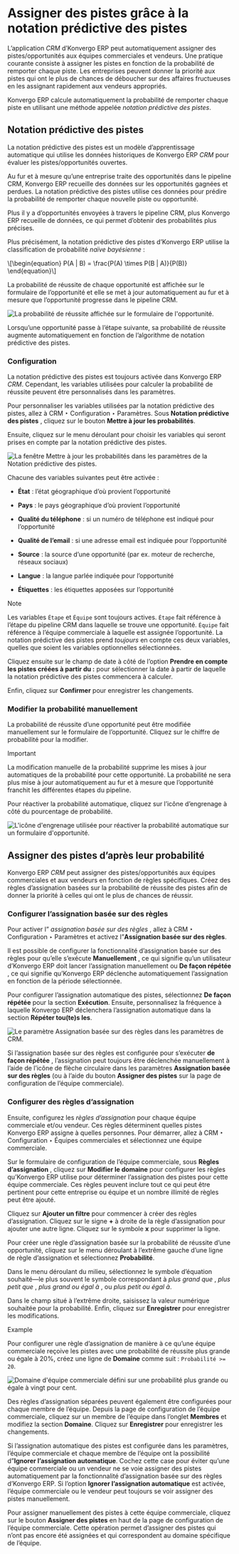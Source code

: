 # Assigner des pistes grâce à la notation prédictive des pistes

L’application _CRM_ d’Konvergo ERP peut automatiquement assigner des
pistes/opportunités aux équipes commerciales et vendeurs. Une pratique
courante consiste à assigner les pistes en fonction de la probabilité de
remporter chaque piste. Les entreprises peuvent donner la priorité aux pistes
qui ont le plus de chances de déboucher sur des affaires fructueuses en les
assignant rapidement aux vendeurs appropriés.

Konvergo ERP calcule automatiquement la probabilité de remporter chaque piste en
utilisant une méthode appelée _notation prédictive des pistes_.

## Notation prédictive des pistes

La notation prédictive des pistes est un modèle d’apprentissage automatique
qui utilise les données historiques de Konvergo ERP _CRM_ pour évaluer les
pistes/opportunités ouvertes.

Au fur et à mesure qu’une entreprise traite des opportunités dans le pipeline
CRM, Konvergo ERP recueille des données sur les opportunités gagnées et perdues. La
notation prédictive des pistes utilise ces données pour prédire la probabilité
de remporter chaque nouvelle piste ou opportunité.

Plus il y a d’opportunités envoyées à travers le pipeline CRM, plus Konvergo ERP
recueille de données, ce qui permet d’obtenir des probabilités plus précises.

Plus précisément, la notation prédictive des pistes d’Konvergo ERP utilise la
classification de probabilité _naïve bayésienne_ :

\\[\begin{equation} P(A | B) = \frac{P(A) \times P(B | A)}{P(B)} \end{equation}\\]

La probabilité de réussite de chaque opportunité est affichée sur le
formulaire de l’opportunité et elle se met à jour automatiquement au fur et à
mesure que l’opportunité progresse dans le pipeline CRM.

![La probabilité de réussite affichée sur le formulaire de
l'opportunité.](../../../../_images/probability-opportunity-form.png)

Lorsqu’une opportunité passe à l’étape suivante, sa probabilité de réussite
augmente automatiquement en fonction de l’algorithme de notation prédictive
des pistes.

### Configuration

La notation prédictive des pistes est toujours activée dans Konvergo ERP _CRM_.
Cependant, les variables utilisées pour calculer la probabilité de réussite
peuvent être personnalisés dans les paramètres.

Pour personnaliser les variables utilisées par la notation prédictive des
pistes, allez à CRM ‣ Configuration ‣ Paramètres. Sous **Notation prédictive
des pistes** , cliquez sur le bouton **Mettre à jour les probabilités**.

Ensuite, cliquez sur le menu déroulant pour choisir les variables qui seront
prises en compte par la notation prédictive des pistes.

![La fenêtre Mettre à jour les probabilités dans les paramètres de la Notation
prédictive des pistes.](../../../../_images/update-probabilities.png)

Chacune des variables suivantes peut être activée :

  * **État** : l’état géographique d’où provient l’opportunité

  * **Pays** : le pays géographique d’où provient l’opportunité

  * **Qualité du téléphone** : si un numéro de téléphone est indiqué pour l’opportunité

  * **Qualité de l’email** : si une adresse email est indiquée pour l’opportunité

  * **Source** : la source d’une opportunité (par ex. moteur de recherche, réseaux sociaux)

  * **Langue** : la langue parlée indiquée pour l’opportunité

  * **Étiquettes** : les étiquettes apposées sur l’opportunité

<div class="alert alert-primary">
<p class="alert-title">
Note</p><p>Les variables <code>Étape</code> et <code>Équipe</code> sont toujours actives. <code>Étape</code> fait référence à l’étape du pipeline CRM dans laquelle se trouve une opportunité. <code>Équipe</code> fait référence à l’équipe commerciale à laquelle est assignée l’opportunité. La notation prédictive des pistes prend <em>toujours</em> en compte ces deux variables, quelles que soient les variables optionnelles sélectionnées.</p>
</div>

Cliquez ensuite sur le champ de date à côté de l’option **Prendre en compte
les pistes créées à partir du :** pour sélectionner la date à partir de
laquelle la notation prédictive des pistes commencera à calculer.

Enfin, cliquez sur **Confirmer** pour enregistrer les changements.

### Modifier la probabilité manuellement

La probabilité de réussite d’une opportunité peut être modifiée manuellement
sur le formulaire de l’opportunité. Cliquez sur le chiffre de probabilité pour
la modifier.

<div class="alert alert-warning">
<p class="alert-title">
Important</p><p>La modification manuelle de la probabilité supprime les mises à jour automatiques de la probabilité pour cette opportunité. La probabilité ne sera plus mise à jour automatiquement au fur et à mesure que l’opportunité franchit les différentes étapes du pipeline.</p>
</div>

Pour réactiver la probabilité automatique, cliquez sur l’icône d’engrenage à
côté du pourcentage de probabilité.

![L'icône d'engrenage utilisée pour réactiver la probabilité automatique sur
un formulaire d'opportunité.](../../../../_images/probability-gear-icon.png)

## Assigner des pistes d’après leur probabilité

Konvergo ERP _CRM_ peut assigner des pistes/opportunités aux équipes commerciales et
aux vendeurs en fonction de règles spécifiques. Créez des règles d’assignation
basées sur la probabilité de réussite des pistes afin de donner la priorité à
celles qui ont le plus de chances de réussir.

### Configurer l’assignation basée sur des règles

Pour activer l” _assignation basée sur des règles_ , allez à CRM ‣
Configuration ‣ Paramètres et activez l”**Assignation basée sur des règles**.

Il est possible de configurer la fonctionnalité d’assignation basée sur des
règles pour qu’elle s’exécute **Manuellement** , ce qui signifie qu’un
utilisateur d’Konvergo ERP doit lancer l’assignation manuellement ou **De façon
répétée** , ce qui signifie qu’Konvergo ERP déclenche automatiquement l’assignation en
fonction de la période sélectionnée.

Pour configurer l’assignation automatique des pistes, sélectionnez **De façon
répétée** pour la section **Exécution**. Ensuite, personnalisez la fréquence à
laquelle Konvergo ERP déclenchera l’assignation automatique dans la section **Répéter
tou(te)s les**.

![Le paramètre Assignation basée sur des règles dans les paramètres de
CRM.](../../../../_images/rule-based-assignment.png)

Si l’assignation basée sur des règles est configurée pour s’exécuter **de
façon répétée** , l’assignation peut toujours être déclenchée manuellement à
l’aide de l’icône de flèche circulaire dans les paramètres **Assignation basée
sur des règles** (ou à l’aide du bouton **Assigner des pistes** sur la page de
configuration de l’équipe commerciale).

### Configurer des règles d’assignation

Ensuite, configurez les _règles d’assignation_ pour chaque équipe commerciale
et/ou vendeur. Ces règles déterminent quelles pistes Konvergo ERP assigne à quelles
personnes. Pour démarrer, allez à CRM ‣ Configuration ‣ Équipes commerciales
et sélectionnez une équipe commerciale.

Sur le formulaire de configuration de l’équipe commerciale, sous **Règles
d’assignation** , cliquez sur **Modifier le domaine** pour configurer les
règles qu’Konvergo ERP utilise pour déterminer l’assignation des pistes pour cette
équipe commerciale. Ces règles peuvent inclure tout ce qui peut être pertinent
pour cette entreprise ou équipe et un nombre illimité de règles peut être
ajouté.

Cliquez sur **Ajouter un filtre** pour commencer à créer des règles
d’assignation. Cliquez sur le signe **+** à droite de la règle d’assignation
pour ajouter une autre ligne. Cliquez sur le symbole **x** pour supprimer la
ligne.

Pour créer une règle d’assignation basée sur la probabilité de réussite d’une
opportunité, cliquez sur le menu déroulant à l’extrême gauche d’une ligne de
règle d’assignation et sélectionnez **Probabilité**.

Dans le menu déroulant du milieu, sélectionnez le symbole d’équation
souhaité—le plus souvent le symbole correspondant à _plus grand que_ , _plus
petit que_ , _plus grand ou égal à_ , ou _plus petit ou égal à_.

Dans le champ situé à l’extrême droite, saisissez la valeur numérique
souhaitée pour la probabilité. Enfin, cliquez sur **Enregistrer** pour
enregistrer les modifications.

<div class="alert alert-success">
<p class="alert-title">
Example</p><p>Pour configurer une règle d’assignation de manière à ce qu’une équipe commerciale reçoive les pistes avec une probabilité de réussite plus grande ou égale à 20%, créez une ligne de <b>Domaine</b> comme suit : <code>Probabilité &gt;= 20</code>.</p>
<img alt="Domaine d'équipe commerciale défini sur une probabilité plus grande ou égale à vingt pour cent." class="align-center" src="../../../../_images/probability-domain.png"/>
</div>

Des règles d’assignation séparées peuvent également être configurées pour
chaque membre de l’équipe. Depuis la page de configuration de l’équipe
commerciale, cliquez sur un membre de l’équipe dans l’onglet **Membres** et
modifiez la section **Domaine**. Cliquez sur **Enregistrer** pour enregistrer
les changements.

Si l’assignation automatique des pistes est configurée dans les paramètres,
l’équipe commerciale et chaque membre de l’équipe ont la possibilité
d”**Ignorer l’assignation automatique**. Cochez cette case pour éviter qu’une
équipe commerciale ou un vendeur ne se voie assigner des pistes
automatiquement par la fonctionnalité d’assignation basée sur des règles
d’Konvergo ERP. Si l’option **Ignorer l’assignation automatique** est activée,
l’équipe commerciale ou le vendeur peut toujours se voir assigner des pistes
manuellement.

Pour assigner manuellement des pistes à cette équipe commerciale, cliquez sur
le bouton **Assigner des pistes** en haut de la page de configuration de
l’équipe commerciale. Cette opération permet d’assigner des pistes qui n’ont
pas encore été assignées et qui correspondent au domaine spécifique de
l’équipe.

